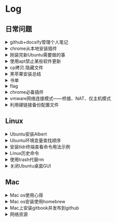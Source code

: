 # Log

## 日常问题

<details>
<summary>github+docsify管理个人笔记</summary>

# github+docsify管理博客和笔记

## docsify

进度：移完effective c++

## 参考文档

[docsify-生成文档网站简单教程](https://segmentfault.com/a/1190000017576714)

</details>

<details>
<summary>chrome从本地安装插件</summary>

# 解决新版谷歌浏览器不能安装本地CRX插件文件

参考文档：[How to install Chrome extensions manually](https://www.cnet.com/how-to/how-to-install-chrome-extensions-manually/)

## 步骤：

- 谷歌浏览器中进入 **chrome://extensions** ，然后选中右上方的 **Developer mode** 开启开发者模式。
- 解压CRX插件文件，最简单的办法：将插件文件拓展名改为zip或者rar，然后解压即可，如果这种办法不行可以使用 [CRX Extractor](http://crxextractor.com/) 上传CRX文件得到相应的zip文件并且解压。
- 回到谷歌浏览器 **chrome://extensions** 窗口下，点击 **load unpacked** 然后选择插件解压的目录即可安装该插件。

</details>

<details>
<summary>刚装完新Ubuntu需要做的事</summary>

## when you install a new ubuntu 


[TOC]

### 0.[install sogou](http://blog.csdn.net/iamplane/article/details/70447517)

建议直接安装ibus-pinyin，搜狗装完有乱码问题
```
sudo apt install ibus-pinyin
```
安装完进入设置->Region&Language->Input Sources中，点击+号，选择chinese添加intelligent Pinyin

```
记住安装完成后要在Ubuntu开机启动项中去掉fcitx，否则每次开机后会出现两个输入法
* sudo add-apt-repository ppa:fcitx-team/nightly && sudo apt update 
* sudo apt install fcitx fcitx-config-gtk fcitx-table-all im-switch 
* download and install sogou.deb
ls
```

### 1.Linux交换ctrl和caps

```
setxkbmap -option "ctrl:swapcaps"
```

### 2.源码安装libevent时出现error: 'CLOCK_REALTIME' undeclared

```
在event.c中添加头文件time.h
```

### 3.[Ubuntu双显卡问题](http://blog.csdn.net/liufunan/article/details/52090382)

### 4.[vim bundle插件安装](https://www.baidu.com/link?url=fjgYKY0AYp1bG7LRNdQfArXezKyQ0FtkI_0CTJKopxm3wZR2-mDkUBcJQiiimJrZPtAKk0FQdiGp2R48Sbd2Ka&wd=&eqid=e251922f00009d9c0000000359819670)
  [neocomplete插件](https://github.com/Shougo/neocomplete.vim)

### 5.git连接远程库

```
ssh-keygen -t rsa -C "754657908@qq.com"
ssh git@github.com
git remote add origin git@github.com:lhgaaa/xxxx
git pull origin master
```

### 6.ubuntu下翻墙

提前准备好vps

服务端和客户端都需要安装shadowsocks：

```
shadowsocks安装：sudo apt install shadowsocks
```

服务端配置：

```
1.vim编辑/etc/shadowsocks/config.json,服务端需要配置"server","server_port","password"
  设置server项时注意如果填服务器公网IP报bind(errno99)错误，将server设为0.0.0.0即可
2.启动服务：ssserver -c /etc/shadowsocks/config.json
Note:
进程脱离终端运行：setsid ssserver -c /etc/shadowsocks/config.h
```

客户端配置：

```
1.vim编辑/etc/shadowsocks/config.json,客户端需要配置"server","server_port","local_address","local_port","password"
2.启动服务：sslocal -c /etc/shadowsocks/config.json
```

辅助工具：

1.浏览器代理工具：利用SwitchyOmega插件配合shadowsocks智能翻墙

```
启动shadowsocks： sslocal -c /etc/shadowsocks/config.json
下载SwitchyOmega插件：https://github.com/FelisCatus/SwitchyOmega/releases
SwitchyOmega安装教程：https://github.com/FelisCatus/SwitchyOmega/wiki/GFWList
```

2.proxychains:代理工具

```
安装proxychains:sudo apt install procychains
配置:vim编辑配置文件/etc/proxychains.conf，最后一行改为"sock5 127.0.0.1 1080"
用法：命令行 procychains command
```

3.privoxy:全局代理工具

```
安装:sudo apt install privoxy
配置:sudo vim /etc/privoxy/config

	 添加如下两行：
	 
	listen-address localhost:8118
	forward-socks5t / 127.0.0.1:1080 
	.
	然后执行如下命令：
	
	sudo privoxy --user privoxy /etc/privoxy/config
	
	编辑profile文件并添加配置：
	
	sudo vim /etc/profile
	export http_proxy=http://127.0.0.1:8118
	export https_proxy=http://127.0.0.1:8118
	export ftp_proxy=http://127.0.0.1:8118
	source /etc/profile

	
开关:开启/关闭/状态  sudo systemctl start/stop/status privoxy.service
    
    关闭开机启动：
        sudo systemctl disable privoxy.service

    取消http_proxy和https_proxy环境变量配置：
      本来删除配置行即可，但是因为我忘了当初在哪个文件设置这两个环境变量了，所以不得不采用下面的方法：
        如果是bash: ~/.bashrc中 export http_proxy="" export https_proxy=""
        如果是zsh: ~/.bashrc换成~/.zshrc
```



### 7.安装wps时，libpng12-0依赖问题。

```
下载libpng12并安装即可：https://packages.debian.org/zh-cn/wheezy/amd64/libpng12-0/download
```

### 8.[lftp命令](http://man.linuxde.net/lftp)


### 9.ubuntu16.04安装谷歌浏览器：

```
sudo wget http://www.linuxidc.com/files/repo/google-chrome.list -P /etc/apt/sources.list.d
wget -q -O - https://dl.google.com/linux/linux_signing_key.pub  | sudo apt-key add -
sudo apt-get update 
sudo apt-get install google-chrome-stable
```

### 11.修改Ubuntu下挂载硬盘后的名字/media/user/A

```
打开Ubuntu的Dash，搜索disk打开，在左边栏选中要修改的硬盘，先umount,点击设置按钮，在编辑文件系统中输入新的硬盘名。
```

### 12.Ubuntu完全卸载libreOffice

```
sudo apt-get remove --purge libreoffice*
```

### 13.starDict离线词典安装
参考文章：
[zh_CN简体中文词典](http://download.huzheng.org/zh_CN/)
[ubuntu安装stardict并导入词典](http://blog.163.com/green_pool/blog/static/101915526201231211343824/)

```
将离线词典下载下来解压后得到的.dict.dz, .idx, .info文件放到~/.stardict/dic下
```
### 14.ubuntu安装monaco字体

```
wget https://github.com/fangwentong/dotfiles/raw/master/ubuntu-gui/fonts/Monaco.ttf
sudo mkdir -p /usr/share/fonts/custom
sudo mv Monaco.ttf /usr/share/fonts/custom
sudo chmod 744 /usr/share/fonts/custom/Monaco.ttf

sudo mkfontscale  #生成核心字体信息
sudo mkfontdir
sudo fc-cache -fv
```

### 15.ubuntu18显示状态栏网速

```
sudo add-apt-repository ppa:fossfreedom/indicator-sysmonitor 
sudo apt-get install indicator-sysmonitor
```

### 16.ubuntu18搜狗输入法乱码问题

不能登录个人中心，登录将导致重新乱码

```
cd ~/.config
sudo rm -fr SogouPY* sogou*
```

[可参考文章](http://blog.csdn.net/fuchaosz/article/details/51882935)


### 17.github下载或者访问过慢解决办法

```
1.访问网址：http://tool.chinaz.com/dns/ 分别查询
  github.com
  github.global.ssl.fastly.net
  两个网址的IP地址
2.将IP和域名映射写入/etc/hosts文件末尾中：
  xx.xx.xx.xxx github.com
  xx.xx.xx.xxx github.global.ssl.fastly.net

```

### 18.[ubuntu18.04 网易云音乐安装后无法点击图标打开](https://www.jianshu.com/p/cfa2c46b2e04)

- 修改/etc/sudoers

  ```
  sudo vim /etc/sudoers
  username ALL=NOPASSWD: /usr/bin/netease-cloud-music
  username为你登录的用户名，如lhgaaa
  ```
- 修改桌面程序

  ```
  sudo vim /usr/share/applications/netease-cloud-music.desktop
  修改Exec=netease-cloud-music %U 为 Exec=sudo netease-cloud-music %U
  ```

### 18.ubuntu修复中文字体渲染问题

参考[这篇文章](https://www.synscope.com/1015/ubuntu%E4%BF%AE%E5%A4%8D%E4%B8%AD%E6%96%87%E5%AD%97%E4%BD%93%E6%B8%B2%E6%9F%93%E9%97%AE%E9%A2%98/)

</details>

<details>
<summary>使用apt禁止某些软件更新</summary>

# apt upgrade前，指定某些软件不更新
以wps-office为例：

1、查看wps-office的软件包状态
```
    sudo dpkg --get-selections | grep wps
```
2、锁定wps-office不更新
```
    sudo echo "wps-office hold" | dpkg --set-selections
```
3、查看当前以锁定的软件包
```
    sudo dpkg --get-selections | grep hold
```

此时，可以放心执行apt upgrade更新软件了

</details>

<details>
<summary>cp拷贝.隐藏文件</summary>

# cp命令拷贝隐藏文件

要拷贝test目录下.123文件到test2

```
cp test/. test2
```
拷贝隐藏文件`test/`后要加`.`

</details>

<details>
<summary>黑苹果安装总结</summary>

# 黑苹果

## 安装 & 驱动 & 硬件

### 1、AR9285 驱动？
驱动地址：[下载](https://github.com/lhgaaa/learning_log/blob/master/log/doc/kext/IO80211Family.kext.zip)

用法：直接拖进/System/Library/Extensions文件夹，再运行KEXT UTILITIES重建驱动缓存

### 2、HHKB Pro2 无法使用cmd键？
  
-  1.安装驱动，安装一路确定即可，驱动下载 [Github](https://github.com/lhgaaa/learning_log/blob/master/log/doc/kext/HHKBProMac64_201808.dmg) | [官网](http://www.pfu.fujitsu.com/hhkeyboard/macdownload.html)

- 2.sw2开，其他全关
- 3.需要重启，拔插键盘

### 3. 黑苹果关闭ISP系统完整性保护

查看ISP开关状态：

> 系统偏好设置 -> 关于本机 -> 系统报告 -> 软件

打开Colver Configurator编辑config.list：

> Clover Configurator -> Rt Variables -> CsrActiveConfig

```
csr-active-config 0x0 = SIP Enabled (Default)
csr-active-config 0x3 = SIP Partially Disabled (Loads unsigned kexts)
csr-active-config 0x67 = SIP Disabled completely
```

 CsrActiveConfig改为0x67，重启

## 软件 & 使用

### 1、[安装HomeBrew和更新源](https://www.jianshu.com/p/9592826c254b)

### 2、

</details>

<details>
<summary>书单</summary>

## Vim

- [Vim实用技巧](https://book.douban.com/subject/26967597/)
- [Hacking Vim](https://github.com/wuzhouhui/hacking_vim)
- [笨方法学Vimscript](http://learnvimscriptthehardway.onefloweroneworld.com/)
  
## Go

- [Go语言圣经](https://github.com/golang-china/gopl-zh)

## 算法和数据结构：    

- 《算法导论》
- 《算法》第四版
- 《编程珠玑》


## 计算机系统：  

- 《深入理解计算机系统》  
- 《程序员的自我修养-编译、链接、库》

## 数据库：  

- 《MySQL必知必会》  
- 《高性能MySQL》  
- 《MySQL技术内幕》  
- 《redis设计与实现》  
- 《redis实战》  

## 计算机网络：  

- 《TCP/IP详解》  
- 《计算机网络》  
- 《图解TCP/IP》  
- 《图解HTTP》  
-   [网络基本功系列](https://wizardforcel.gitbooks.io/network-basic/index.html)

## 分布式：  

- 《大规模分布式存储系统》  
- 《分布式系统原理介绍》  

## Linux：  

- 《The Linux Command Line》  

## Git：

- 《progit》

## Linux服务器编程：  

- 《APUE》  
- 《Linux高性能服务器编程》  
- 《Linux多线程服务端编程》  
- 《Lievent源码深度剖析》  
  
## C/C++:  

- 《c++ primer》  
- 《c++ 标准程序库》  
- 《effective c++》   
- 《STL源码剖析》  
- 《Boost库》  
- 《深度探索C++对象模型》
- 《大规模C++程序设计》
- 《泛型程序设计与STL》

## Python：  

- 《Python学习手册》  
- 《Python Cookbook》  

## Go: 

## Lisp：  

- 《计算机程序的构造与解释》  

## 设计模式与软件工程：  

- 《设计模式-可复用面向对象软件的基础》
- 《敏捷软件开发-原则、模式与实践》
- 《重构》
- 《人月神话》

## 编程规范： 

- 《Google编程规范》
 
## 正则表达式：

- 《正则表达式必知必会》

## 安全：  

## 程序员数学：  

- 《计算机程序设计艺术1234》  
- 《具体数学》
 
## other:  

- 《编译原理》
  
## 算法题修炼：  

- 《编程之美》  
- 《LeetCode》  
- 《剑指offer》  
- 《计算机程序设计艺术》

</details>

<details>
<summary>flag</summary>

阶段一：讲Anki中内容整理到Github

- focusing：整理Linux服务器编程内容到linux/server_dev/下

阶段二：完成C++部分主要内容，包括Effective_C++、深度探索C++对象模型、C++11

       持续完成

阶段三：完成算法部分主要内容，包括LeetCode冲刺、基础算法和数据结构、Cy2018

       持续完成，后续每日至少一道leetcode，白天解决，晚上编码总结

阶段四：C++后台开发项目
 - https://github.com/yedf/handy
 - https://github.com/linyacool/WebServer
 - https://github.com/balloonwj/flamingo
 - https://www.shiyanlou.com/courses/565
 - 实验楼


## 思考
- C++、操作系统是摩天大厦的基石，是安身立命的资本，是退无可退的后路
- 数据结构是水泥，加固摩天大厦的基石
- python，go等是基石上的建筑，只有基石够稳，够宽广，建筑才能又高又大
- 现如今，努力加固基石80%，学习如何建筑20%

</details>

<details>
<summary>chrome必备插件</summary>

# chrome必备插件

## 

- [OneTab](https://chrome.google.com/webstore/detail/onetab/chphlpgkkbolifaimnlloiipkdnihall)
  一键保存当前所有tab页，下次一键恢复所有保存的tab页
- [Proxy SwitchyOmega](https://chrome.google.com/webstore/detail/proxy-switchyomega/padekgcemlokbadohgkifijomclgjgif)
  翻墙、代理必备
- [Saladict沙拉查词](https://saladict.crimx.com/)
  特别好用的查词插件
- [Vimium](https://chrome.google.com/webstore/detail/vimium/dbepggeogbaibhgnhhndojpepiihcmeb)
  浏览器中使用vim快捷键

## Github

- [GITHUBER](https://chrome.google.com/webstore/detail/githuber-%E5%BC%80%E5%8F%91%E8%80%85%E7%9A%84%E6%96%B0%E6%A0%87%E7%AD%BE%E9%A1%B5/janmcneaglgklfljjcpihkkomeghljnf)
  新标签页显示Github Trending
- [Octotree](https://chrome.google.com/webstore/detail/octotree/bkhaagjahfmjljalopjnoealnfndnagc/related?hl=en-US)
  侧边栏显示GitHub库中文件目录

</details>

<details>
<summary>vmware网络连接模式——桥接、NAT、仅主机模式</summary>

# vmware网络连接模式——桥接、NAT、仅主机模式

| Mode      | VM->Host | VM<-Host | VM1<->VM2 | VM->Net/LAN | VM<-Net/LAN |
|-----------|----------|----------|-----------|-------------|-------------|
| Host-only | + | + | + | - | - |
| Internal | - | - | + | - | - |
| Bridged | + | + | + | + | + |
| NAT | + | Port forward | - | + | Port forward |
| NATservice | + | Port forward | + | + | Port forward |

[vmware网络连接模式——桥接、NAT、仅主机模式](https://blog.51cto.com/sharemi/1790733)

</details>

<details>
<summary>利用硬链接备份配置文件</summary>

# 使用硬链接备份配置文件

使用Linux做开发时，要配置好一个顺手的环境需要大量的配置文件，如果迁移到一个新的机器上开发，重新建立一个开发环境很不容易，所以我选择 **将这些配置文件备份到github上**。

但是实际开发中，由于配置文件分布比较分散，将这些配置文件统一拷贝到一个文件夹下定时同步更改并上传到github属实麻烦，幸运的是可以利用创建硬链接的办法化繁为简

**为每个配置文档在一个固定的目录下生成一个硬链接，将这个目录备份到github，每次当你对某个配置文档做出更改时，都会实时反映到备份的目录中，不需要手动同步，只需要定时上传即可，非常方便**

关于Linux下硬链接的知识，参考[这篇文章]()

</details>

## Linux

<details>
<summary>Ubuntu安装Albert</summary>

# Ubuntu18.04安装Albert

## 介绍

**Albert** 类似于windows上的 **Everything+wox** ，可以通过快捷键呼出窗口来查找应用程序或者文件。

## 安装

**Albert** [github项目地址](https://github.com/albertlauncher/albert) ，参照项目文件中的安装方法即可安装成功。下面是可参考的简化的安装过程。

- 首先需要导入相关的key文件：

  ```shell
  wget -nv -O Release.key \
    https://build.opensuse.org/projects/home:manuelschneid3r/public_key
  apt-key add - < Release.key
  apt-get update
  ```

- Ubuntu18.04按照下面的方法安装：

  ```shell
  sudo sh -c "echo 'deb http://download.opensuse.org/repositories/home:/manuelschneid3r/xUbuntu_18.04/ /' > /etc/apt/sources.list.d/home:manuelschneid3r.list"
  sudo apt-get update
  sudo apt-get install albert
  ```

</details>

<details>
<summary>Ubuntu环境变量查找顺序</summary>

# Ubuntu环境变量读取顺序

## 登入系统读取步骤：

当登入系统时获得一个shell进程时，其读取环境设定有三步：

- 首先读入的是全局环境变量设定目录/etc/profile，然后根据其内容读取额外的设定的文档，如/etc/profile.d和/etc/inputrc
- 然后去用户家目录下，读取~/.bash_profile，否则读取~/.bash_login，再否则~/.profile，这三个文档设定基本上一样的，存在读取优先关系
- 最后去用户家目录下，读取~/.bashrc



## /etc/ *和~/. * 区别

- /etc/profile, /etc/bashrc是系统全局环境变量设定
- ~/.profile, ~/.bashrc是用户家目录下的私有环境变量设定

## ~/.profile和~/.bashrc的区别

- 都具有个性化定制功能
- ~/.profile可以设定用户专有的路径，环境变量等，它***只在登入的时候执行一次***
- ~/.bashrc也是用户专有设定文档，可以设定路径，命令别名，***每次shell script的执行都会使用它一次***

</details>

<details>
<summary>安装tldr终端查看命令用法示例</summary>

# tldr

在终端显示linux命令的用法

[Github地址](https://github.com/raylee/tldr)
  |  [Alfred workflow for tldr](https://github.com/cs1707/tldr-alfred)

## 安装

```
mkdir -p ~/bin
curl -o ~/bin/tldr https://raw.githubusercontent.com/raylee/tldr/master/tldr
chmod +x ~/bin/tldr
```

添加`~/bin`到`$PATH`中，向`~/.bashrc`(OSX)，`~/.bashrc`(Linux)或`~/.zshrc`(zsh)中写入:

```
export PATH="$PATH:~/bin"
```

输入tldr按tab自动补全命令,向上述同一个文件写入：
```
complete -W "$(tldr 2>/dev/null --list)" tldr
```

## 用法

- -h 查看帮助

## 更多配置

添加到上面同一个配置文件中：

```
export TLDR_HEADER='magenta bold underline'
export TLDR_QUOTE='italic'
export TLDR_DESCRIPTION='green'
export TLDR_CODE='red'
export TLDR_PARAM='blue'
```
可用的参数有：black, red, green, yellow, blue, magenta, cyan, white, onblue, ongrey, reset, bold, underline, italic, eitalic, default

</details>

<details>
<summary>Linux历史命令</summary>

# Linux历史命令

history [选项][历史命令保存文件]

- -c 清空历史命令
- -w 将缓存中的历史命令写入~/.bash_history

历史命令默认保存1000条，可以在环境变量配置文件/etc/profile中修改

- !n 返回第n条历史命令
- !! 返回上一条命令
- !xxx 重复执行最后一条以该字符串开头的命令

</details>

<details>
<summary>使用trash代替rm</summary>

</details>


<details>
<summary>关闭Ubuntu桌面GUI</summary>

# 关闭Ubuntu桌面GUI

在虚拟机中安装了Ubuntu，但是用不到桌面环境，为了避免桌面环境的资源浪费，可以选择安装Server版本，还可以选择关闭桌面环境

永久关闭
```
sudo systemctl set-default multi-user.target
```

永久开启
```
sudo systemctl set-default graphical.target
```

临时开启
```
sudo service lightdm start
```

临时关闭
```
sudo service lightdm stop
```

</details>

## Mac

<details>
<summary>Mac os使用心得</summary>

# Mac

## Mac软件：

Mac破解软件社区：[风云社区](https://www.scoee.com/) | [软件sos](https://www.rjsos.com/mac)

### Mac终端：
  - 终端软件安装：Homebrew
  - 终极Shell解决方案：iTerm2 + oh-my-zsh + zsh +powerlevel9k

### 版本控制Git相关软件：[知乎](https://www.zhihu.com/question/351316529/answer/864704092)
  - Git & Tower Git
  - Github客户端：Github For Mac
  - Git分支管理
    - Source Tree
    - Fork
    - smart git
    - sublime merge
  - Github项目交流：Gitter
  
### 开发工具、文档
 - IDE：XCode、JetBrains系列：GoLand、CLion、DataGrip、PyCharm、Rider、WebStorm、PhpStorm、IntelliJ IDEA、AppCode
 - 开发文档合集：Dash
 
### 办公、效率
  - 思维导图：MindNode
  - 快捷键提示：CheatSheet
  - 截图：Xnip
  - WorkFlow效率神奇：Alfred
  - 程序启动，文件查找：LaunchBar [下载](https://sspai.com/post/36732)
  
### 信息获取
 - RSS订阅：reeder | [app store 下载](https://apps.apple.com/cn/app/reeder-3/id880001334?mt=12)
 - 新浪微博客户端：Maipo | [app store 下载](https://apps.apple.com/cn/app/weibox/id789066512?mt=12)
    
### 文件操作：
  - 文件比较：DiffMerge | [下载](http://www.sourcegear.com/diffmerge/downloads.php)
  - PDF阅读：SKim | [下载](https://sourceforge.net/projects/skim-app/)
  - 全盘扫描、查找大文件：DaisyDisk
  
### 系统监控、管理、增强：
  - 菜单栏监控：iStat Menus
  - 强大的清理软件：clean my mac
  - 卸载软件、免费、替代clean my mac： app cleaner| [app store 下载](https://apps.apple.com/cn/app/app-cleaner-find-remove-applications/id1013897218?mt=12)
  - Mac管理安卓手机：Smartfinder | [下载](https://www.smartisan.com/apps/#/handshaker)
  - 免费NTFS工具：Mounty for NTFS | [官网](https://mounty.app)
  - 密码管理：1Password
  - 简化复制粘贴：PopClip
  - 快速切换和打开应用程序：Manico
  - 增强资源管理器：XtraFinder
  - 状态栏图标管理：Bartender
  - finder下快速进入Shell：go2shell
  - 终端下管理app store中没有的非终端软件：Homebrew Cask
  - 窗口管理，实现如Windows一样的窗口拖拽操作：Cinch
  - 免费窗口管理：magent
  - 钟表屏幕保护程序：fliqlo
  

## [Mac快捷键](https://support.apple.com/zh-cn/HT201236)

## Mac技巧

### 将iterm2打造成guake

我想设置一个快捷键假设为F12，在任意场合，我按一下快捷键F12就弹出终端，输入一些命令执行后，再按一下F12终端就自动隐藏，这对经常使用终端的人，例如经常ssh连接服务器的人来说实在太方便了。

设置过程如下：
- 系统已经默认将F12分配给Show Dashboard，需要先取消这个设置。打开System Preferences，选择Keyboard，切换到Shortcuts这个Tab下，点击Mission Control，取消对应F12的快捷键。

- 打开iTerm的Preferences...， 在ProfilesTab里面，点击下面的[+]添加一个新的profile，为什么要新建一个profile？答案是为了定制将来弹出的终端样式和大小等等参数。新的profile假设命名为guake，(注：guake这个名称是为了向Linux下的Guake终端致敬)，你可以自己任意起个名称，下面会用到。

- 再切换到WindowTab下，将Style，Screen和Space这3个值分别设置为Fullscreen、Main Screen、All Spaces。再切换到KeysTab下，将Hotkey设置为F12，profile设置为guake。现在你按下F12，就立即得到一个占满全屏的黑色命令行终端，再按一下F12隐藏终端，非常的方便。

### Hot Corners(触发角)

系统内置的功能：Hot Corners（触发角）。它藏在屏保的设置里：系统设置-桌面与屏幕保护程序-触发角。设置成功后，只要移动鼠标碰一下屏幕的四个角落，就能触发一些已经设置好的功能，比如回到桌面（Desktop）、进入屏保（Start Screen Saver）。

### 删除启动器中已卸载应用的图标

- 打开Finder，前往/private/var/folders目录，在folader目录下搜索:com.apple.dock.launchpad，进入com.apple.dock.launchpad目录
- 当前目录打开终端，输入下面命令，xxx是要删除的程序名，注意要区分大小写
  ```
  cd db
  splite3 db "delete from apps where title='xxx';" && killall Dock
  ```

## 安装brew并替换国内源

替换国内源：
https://www.cnblogs.com/qcwblog/p/11178283.html

## 翻墙

### Ss

- Mac Gui客户端

  [ShadowsockX-NG](https://github.com/shadowsocks/ShadowsocksX-NG/releases/)
  
- 免费账号地址

  [free-ss.site] | [网站](https://free-ss.site/) | [项目地址](https://github.com/free-ss/free-ss.site)

### Shadowsocksr

- Mac Gui客户端

  [ShadowsocksX-NG-R8](https://github.com/qinyuhang/ShadowsocksX-NG-R/releases)
  
  查看log：~/Library/Logs/ss-local.log


### [V2ray](https://www.v2ray.com)

- Mac Gui客户端

  [V2rayX](https://github.com/Cenmrev/V2RayX/releases)

  [V2rayU](https://github.com/yanue/V2rayU/releases)：可以添加订阅

### 免费ssr/v2ray订阅

Telegram群：https://t.me/SSRSUB

</details>

<details>
<summary>Mac os安装使用homebrew</summary>

# Mac安装并使用homebrew

## 介绍homebrew和homebrew cask

- brew
主要用来下载命令行下的工具和第三方开发库

- brew cask
下载已经编译好的带图像界面的软件(.dmg/.pkg)，下载后自动安装，可以在lanuchpad启动

## 安装 & 卸载

### homebrew安装

```
/usr/bin/ruby -e "$(curl -fsSL https://raw.githubusercontent.com/Homebrew/install/master/install)"
```

### homebrew卸载

```
/usr/bin/ruby -e "$(curl -fsSL https://raw.githubusercontent.com/Homebrew/install/master/uninstall)"
```

### homebrew cask安装

```
brew tap phinze/homebrew-cask
brew install brew-cask
```

### homebrew cask卸载

```
brew uninstall brew-cask
```

## 更换为国内镜像源

### 替换homebrew默认源

```
cd "$(brew --repo)"
# 中国科大:
git remote set-url origin https://mirrors.ustc.edu.cn/brew.git
# 清华大学:
git remote set-url origin https://mirrors.tuna.tsinghua.edu.cn/git/homebrew/brew.git
```

### 替换homebrew-core.git:

```
cd "$(brew --repo)/Library/Taps/homebrew/homebrew-core"
# 中国科大:
git remote set-url origin https://mirrors.ustc.edu.cn/homebrew-core.git
# 清华大学:
git remote set-url origin https://mirrors.tuna.tsinghua.edu.cn/git/homebrew/homebrew-core.git
```

### 替换homebrew-cask源:

```
cd "$(brew --repo)/Library/Taps/homebrew/homebrew-cask"
git remote set-url origin git://mirrors.ustc.edu.cn/homebrew-cask.git
```

### 替换homebrew-bottles:

**Note:** zsh将`~/.bash_profile`换为`~/.zshrc`
```
# 中国科大:
echo 'export HOMEBREW_BOTTLE_DOMAIN=https://mirrors.ustc.edu.cn/homebrew-bottles' >> ~/.bash_profile
source ~/.bash_profile
# 清华大学:
echo 'export HOMEBREW_BOTTLE_DOMAIN=https://mirrors.tuna.tsinghua.edu.cn/homebrew-bottles' >> ~/.bash_profile
source ~/.bash_profile
```

### 应用生效:

```
brew update
```

## 恢复到官方源

```
# 重置brew.git:
cd "$(brew --repo)"
git remote set-url origin https://github.com/Homebrew/brew.git

# 重置homebrew-core.git:
cd "$(brew --repo)/Library/Taps/homebrew/homebrew-core"
git remote set-url origin https://github.com/Homebrew/homebrew-core.git
```


## 使用

- brew -h 查看brew命令

- brew cask -h  查看brew cask命令

- cakebrew 可视化homebrew安装工具
```
brew cask install cakebrew
```

</details>

<details>
<summary>Mac上安装gitbook并发布到github</summary>

# Mac使用Gitbook并发布到Github

## 安装Gitbook

- 安装Nodejs：
  
  [官网安装](https://nodejs.org/en/)

  安装完输入`node -v`测试安装是否成功

  npm切换到国内源，切换方法：[🔗](https://www.jianshu.com/p/66f97cadd1eb)

- 安装Gitbook和命令行工具 -g代表全局安装
  ```
  sudo npm install gitbook-cli -g
  sudo npm install gitbook -g
  //测试安装是否成功
  gitbook -V  
  gitbook --version
  ```

- 更新gitbook命令行工具
  ```
  sudo npm update gitbook-cli -g
  ```

- 卸载gitbook命令行工具
  ```
  sudo npm uninstall gitbook-cli -g
  ```

## 使用gitbook

- 创建mygitbook文件夹
  ```
  mkdir mygitbook && cd mygitbook
  ```

- 初始化gitbook工作目录，创建必要的文件
  ```
  gitbook init
  # README.md  - 项目的介绍都写在这个文件
  # SUMMARY.md  - Gitbook的目录结构在这里配置
  ```

- 编辑目录结构

- 目录建好之后在根目录下执行命令，只支持2级目录
  ```
  gitbook init
  ```

- 编写gitbook内容，重新编译
  ```
  gitbook build
  ```

- 在根目录执行命令，启动服务
  ```
  gitbook serve
  ```

- 插件Calibre可生成电子书
  ```
  gitbook mobi ./ ./MyFirstBook.mobi
  ```
  
### 推送到Github

- 建立Git仓库，在仓库内创建gitbook

  ```
  mkdir gitbook_test & cd gitbook_test
  git init
  gitbook init //创建README.md  SUMMARY.md
  # 编写目录结构
  gitbook init //构建层级结构
  # 编写gitbook内容
  gitbook build
  # 创建gh-pages分支
  git checkout --orphan gh-pages
  
  //将_book目录中的内容复制到_book外，只提交_book内容
  git push -u origin gh-pages
  ```

### 参考

[将Gitbook上的书籍发布在GitHubPages上](https://blog.csdn.net/meiko_zhang/article/details/81350924)

</details>

<details>
<summary>网络资源</summary>

- Github

  - [github中文榜](https://github.com/kon9chunkit/GitHub-Chinese-Top-Charts) 
  - [程序员的英语学习指南](https://github.com/yujiangshui/A-Programmers-Guide-to-English)

- [孟岩的博客](https://blog.csdn.net/myan)

  - [技术路线的选择重要但不具有决定性](https://blog.csdn.net/myan/article/details/3247071)

- [张云龙的个人博客](https://github.com/fouber/blog)
  - [一个程序员的成长之路](https://github.com/fouber/blog/issues/41)

- [酷壳-陈皓的博客](https://coolshell.cn/)

  - [打造高效的工作环境-SHELL篇](https://coolshell.cn/articles/19219.html?utm_source=tuicool&utm_medium=referral)
  - [应该知道的Linux技巧](https://coolshell.cn/articles/8883.html)
  - [awk简明教程](https://coolshell.cn/articles/9070.html?utm_source=tuicool&utm_medium=referral)
  - [sed简明教程](https://coolshell.cn/articles/9104.html?utm_source=tuicool&utm_medium=referral)
  - [你可能不知道的shell](https://coolshell.cn/articles/8619.html)
  - [28个UNIX/LINUX的命令行神器](https://coolshell.cn/articles/7829.html)

- [阮一峰的网络日志]()

  - [ssh原理与运用一](https://www.ruanyifeng.com/blog/2011/12/ssh_remote_login.html)
  - [ssh原理与运用二](http://www.ruanyifeng.com/blog/2011/12/ssh_port_forwarding.html)
  - [数字签名是什么？](http://www.ruanyifeng.com/blog/2011/08/what_is_a_digital_signature.html)
  - [容错，高可用和灾备](http://www.ruanyifeng.com/blog/2019/11/fault-tolerance.html)
  - [信息论入门教程](http://www.ruanyifeng.com/blog/2019/08/information-theory.html)

- [守望的个人博客：公众号编程珠玑](https://www.yanbinghu.com/)

- Linux内核

  - Linux内核设计与实现
  - 深入理解Linux内核
  - 鸟哥的Linux私房菜[网页版](http://cn.linux.vbird.org/) | [gitbook第四版](https://wizardforcel.gitbooks.io/vbird-linux-basic-4e/content/index.html)
  - [网络基本功]( )

- C++

  - [怎样才是一个基本水平的c++程序员？ - 一定要瘦啊的回答 - 知乎](https://www.zhihu.com/question/51907924/answer/128509092)

- 算法和数据结构

  - [算法可视化VISUALGO](https://visualgo.net/zh)
  - [Data Structure Visualizations](https://www.cs.usfca.edu/~galles/visualization/Algorithms.html)
  - [Algorithms Visualizer](https://algorithm-visualizer.org/)

- 开发学习经验

  - [C++后台开发学习路线(已签腾讯sp，附学习资料)](https://zhuanlan.zhihu.com/p/61457047)
  - [Linux C/C++学习路线(已拿腾讯，百度offer)](https://www.itcodemonkey.com/article/14737.html)
  - [C++后台开发/云计算方向，offer收割机的学习路线](https://zhuanlan.zhihu.com/p/65432202)
  - [谷歌面试自学手册(中文)](https://github.com/jwasham/coding-interview-university/blob/master/translations/README-cn.md)
  - [后端架构师技术图谱](https://github.com/xingshaocheng/architect-awesome)
  - [vscode插件开发攻略](https://www.cnblogs.com/liuxianan/p/vscode-plugin-overview.html)
  - [chrome插件开发攻略](http://blog.haoji.me/chrome-plugin-develop.html)


</details>

